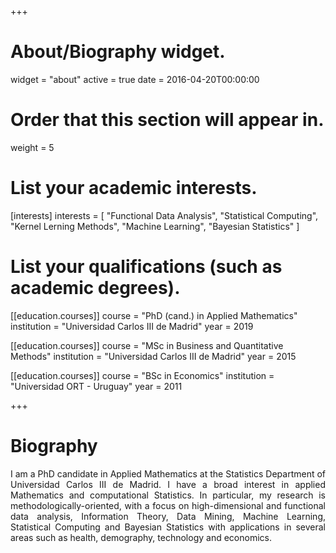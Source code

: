 +++
# About/Biography widget.
widget = "about"
active = true
date = 2016-04-20T00:00:00

# Order that this section will appear in.
weight = 5

# List your academic interests.
[interests]
  interests = [
    "Functional Data Analysis",
    "Statistical Computing",
    "Kernel Lerning Methods",
    "Machine Learning",
    "Bayesian Statistics"
  ]

# List your qualifications (such as academic degrees).
[[education.courses]]
  course = "PhD (cand.) in Applied Mathematics"
  institution = "Universidad Carlos III de Madrid"
  year = 2019

[[education.courses]]
  course = "MSc in Business and Quantitative Methods"
  institution = "Universidad Carlos III de Madrid"
  year = 2015

[[education.courses]]
  course = "BSc in Economics"
  institution = "Universidad ORT - Uruguay"
  year = 2011
 
+++

# Biography

<DIV align="justify">
 I am a PhD candidate in Applied Mathematics at the Statistics Department of Universidad Carlos III de Madrid. I have a broad interest in applied Mathematics and computational Statistics. In particular, my research is methodologically-oriented, with a focus on high-dimensional and functional data analysis, Information Theory, Data Mining, Machine Learning, Statistical Computing and Bayesian Statistics with applications in several areas such as health, demography, technology and economics.
</DIV>
